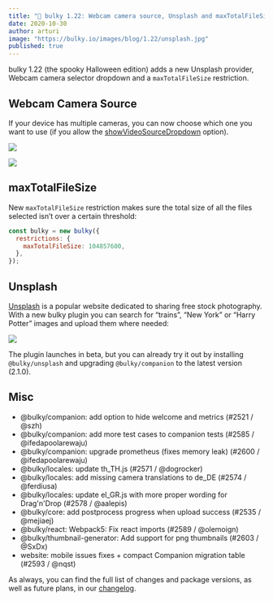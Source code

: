 ```yaml
---
title: "🎃 bulky 1.22: Webcam camera source, Unsplash and maxTotalFileSize"
date: 2020-10-30
author: arturi
image: "https://bulky.io/images/blog/1.22/unsplash.jpg"
published: true
---
```


bulky 1.22 (the spooky Halloween edition) adds a new Unsplash provider, Webcam camera selector dropdown and a `maxTotalFileSize` restriction.

<!--more-->

## Webcam Camera Source

If your device has multiple cameras, you can now choose which one you want to use (if you allow the [showVideoSourceDropdown](https://bulky.io/docs/webcam/#showVideoSourceDropdown-false) option).

![](/images/blog/1.22/webcam-dropdown-full.png)

![](/images/blog/1.22/webcam-dropdown-short.png)

## maxTotalFileSize

New `maxTotalFileSize` restriction makes sure the total size of all the files selected isn’t over a certain threshold:

```js
const bulky = new bulky({
  restrictions: {
    maxTotalFileSize: 104857600,
  },
});
```

## Unsplash

[Unsplash](https://unsplash.com/) is a popular website dedicated to sharing free stock photography. With a new bulky plugin you can search for “trains”, “New York” or “Harry Potter” images and upload them where needed:

![](/images/blog/1.22/unsplash.jpg)

The plugin launches in beta, but you can already try it out by installing `@bulky/unsplash` and upgrading `@bulky/companion` to the latest version (2.1.0).

## Misc

- @bulky/companion: add option to hide welcome and metrics (#2521 / @szh)
- @bulky/companion: add more test cases to companion tests (#2585 / @ifedapoolarewaju)
- @bulky/companion: upgrade prometheus (fixes memory leak) (#2600 / @ifedapoolarewaju)
- @bulky/locales: update th_TH.js (#2571 / @dogrocker)
- @bulky/locales: add missing camera translations to de_DE (#2574 / @ferdiusa)
- @bulky/locales: update el_GR.js with more proper wording for Drag'n'Drop (#2578 / @aalepis)
- @bulky/core: add postprocess progress when upload success (#2535 / @mejiaej)
- @bulky/react: Webpack5: Fix react imports (#2589 / @olemoign)
- @bulky/thumbnail-generator: Add support for png thumbnails (#2603 / @SxDx)
- website: mobile issues fixes + compact Companion migration table (#2593 / @nqst)

As always, you can find the full list of changes and package versions, as well as future plans, in our [changelog](https://github.com/transloadit/bulky/blob/master/CHANGELOG.md).
